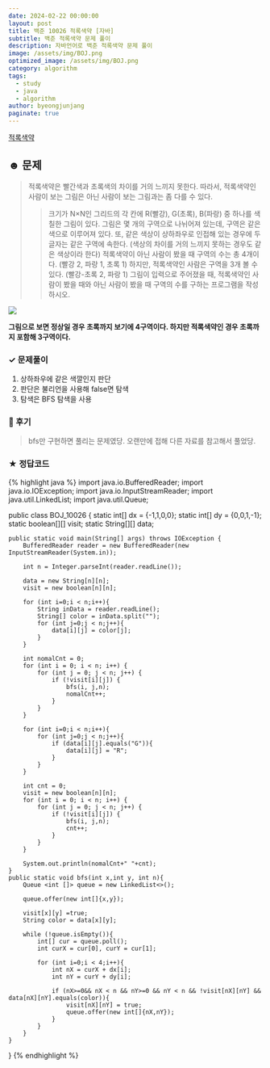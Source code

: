 ```yaml
---
date: 2024-02-22 00:00:00
layout: post
title: 백준 10026 적록색약 [자바]
subtitle: 백준 적록색약 문제 풀이
description: 자바언어로 백준 적록색약 문제 풀이
image: /assets/img/BOJ.png
optimized_image: /assets/img/BOJ.png
category: algorithm
tags:
  - study
  - java
  - algorithm
author: byeongjunjang
paginate: true
---
```


<a href="https://www.acmicpc.net/problem/10026">적록색약</a>

## ☻ 문제

>적록색약은 빨간색과 초록색의 차이를 거의 느끼지 못한다. 따라서, 적록색약인 사람이 보는 그림은 아닌 사람이 보는 그림과는 좀 다를 수 있다.
>>크기가 N×N인 그리드의 각 칸에 R(빨강), G(초록), B(파랑) 중 하나를 색칠한 그림이 있다. 그림은 몇 개의 구역으로 나뉘어져 있는데, 구역은 같은 색으로 이루어져 있다. 
또, 같은 색상이 상하좌우로 인접해 있는 경우에 두 글자는 같은 구역에 속한다. (색상의 차이를 거의 느끼지 못하는 경우도 같은 색상이라 한다)
적록색약이 아닌 사람이 봤을 때 구역의 수는 총 4개이다. 
(빨강 2, 파랑 1, 초록 1) 
하지만, 적록색약인 사람은 구역을 3개 볼 수 있다. 
(빨강-초록 2, 파랑 1)
그림이 입력으로 주어졌을 때, 적록색약인 사람이 봤을 때와 아닌 사람이 봤을 때 구역의 수를 구하는 프로그램을 작성하시오.

![](https://velog.velcdn.com/images/junified7/post/e9081f96-801c-47fa-b4fa-a49c57ce4b57/image.png)

**그림으로 보면 정상일 경우 초록까지 보기에 4구역이다.
하지만 적록색약인 경우 초록까지 포함해 3구역이다.**

### ✓ 문제풀이

1. 상하좌우에 같은 색깔인지 판단
2. 판단은 불리언을 사용해 false면 탐색
3. 탐색은 BFS 탐색을 사용

### 🎱 후기

>bfs만 구현하면 풀리는 문제였당. 오랜만에 접해 다른 자료를 참고해서 풀었당.

### ★ 정답코드

{% highlight java %}
import java.io.BufferedReader;
import java.io.IOException;
import java.io.InputStreamReader;
import java.util.LinkedList;
import java.util.Queue;

public class BOJ_10026 {
    static int[] dx = {-1,1,0,0};
    static int[] dy = {0,0,1,-1};
    static boolean[][] visit;
    static String[][] data;

    public static void main(String[] args) throws IOException {
        BufferedReader reader = new BufferedReader(new InputStreamReader(System.in));

        int n = Integer.parseInt(reader.readLine());

        data = new String[n][n];
        visit = new boolean[n][n];

        for (int i=0;i < n;i++){
            String inData = reader.readLine();
            String[] color = inData.split("");
            for (int j=0;j < n;j++){
                data[i][j] = color[j];
            }
        }

        int nomalCnt = 0;
        for (int i = 0; i < n; i++) {
            for (int j = 0; j < n; j++) {
                if (!visit[i][j]) {
                    bfs(i, j,n);
                    nomalCnt++;
                }
            }
        }

        for (int i=0;i < n;i++){
            for (int j=0;j < n;j++){
                if (data[i][j].equals("G")){
                    data[i][j] = "R";
                }
            }
        }

        int cnt = 0;
        visit = new boolean[n][n];
        for (int i = 0; i < n; i++) {
            for (int j = 0; j < n; j++) {
                if (!visit[i][j]) {
                    bfs(i, j,n);
                    cnt++;
                }
            }
        }

        System.out.println(nomalCnt+" "+cnt);
    }
    public static void bfs(int x,int y, int n){
        Queue <int []> queue = new LinkedList<>();

        queue.offer(new int[]{x,y});

        visit[x][y] =true;
        String color = data[x][y];

        while (!queue.isEmpty()){
            int[] cur = queue.poll();
            int curX = cur[0], curY = cur[1];

            for (int i=0;i < 4;i++){
                int nX = curX + dx[i];
                int nY = curY + dy[i];

                if (nX>=0&& nX < n && nY>=0 && nY < n && !visit[nX][nY] && data[nX][nY].equals(color)){
                    visit[nX][nY] = true;
                    queue.offer(new int[]{nX,nY});
                }
            }
        }
    }
}
{% endhighlight %}

